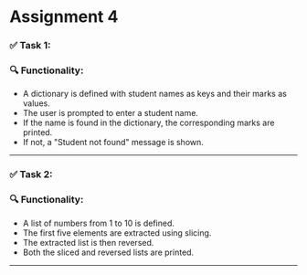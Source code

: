 # Assignment 4

### ✅ Task 1: 

### 🔍 Functionality:

- A dictionary is defined with student names as keys and their marks as values.
- The user is prompted to enter a student name.
- If the name is found in the dictionary, the corresponding marks are printed.
- If not, a "Student not found" message is shown.


---

### ✅ Task 2: 

### 🔍 Functionality:

- A list of numbers from 1 to 10 is defined.
- The first five elements are extracted using slicing.
- The extracted list is then reversed.
- Both the sliced and reversed lists are printed.

---
